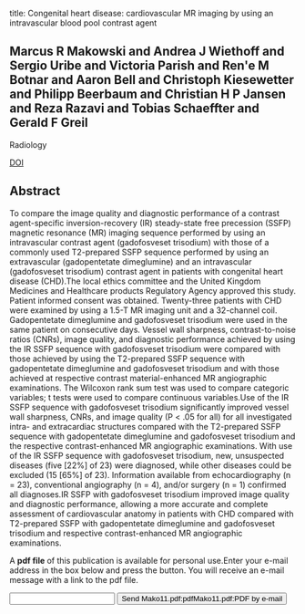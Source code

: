 title: Congenital heart disease: cardiovascular MR imaging by using an intravascular blood pool contrast agent

## Marcus R Makowski and Andrea J Wiethoff and Sergio Uribe and Victoria Parish and Ren'e M Botnar and Aaron Bell and Christoph Kiesewetter and Philipp Beerbaum and Christian H P Jansen and Reza Razavi and Tobias Schaeffter and Gerald F Greil
Radiology

<a href="https://doi.org/10.1148/radiol.11102327">DOI</a>

## Abstract
To compare the image quality and diagnostic performance of a contrast agent-specific inversion-recovery (IR) steady-state free precession (SSFP) magnetic resonance (MR) imaging sequence performed by using an intravascular contrast agent (gadofosveset trisodium) with those of a commonly used T2-prepared SSFP sequence performed by using an extravascular (gadopentetate dimeglumine) and an intravascular (gadofosveset trisodium) contrast agent in patients with congenital heart disease (CHD).The local ethics committee and the United Kingdom Medicines and Healthcare products Regulatory Agency approved this study. Patient informed consent was obtained. Twenty-three patients with CHD were examined by using a 1.5-T MR imaging unit and a 32-channel coil. Gadopentetate dimeglumine and gadofosveset trisodium were used in the same patient on consecutive days. Vessel wall sharpness, contrast-to-noise ratios (CNRs), image quality, and diagnostic performance achieved by using the IR SSFP sequence with gadofosveset trisodium were compared with those achieved by using the T2-prepared SSFP sequence with gadopentetate dimeglumine and gadofosveset trisodium and with those achieved at respective contrast material-enhanced MR angiographic examinations. The Wilcoxon rank sum test was used to compare categoric variables; t tests were used to compare continuous variables.Use of the IR SSFP sequence with gadofosveset trisodium significantly improved vessel wall sharpness, CNRs, and image quality (P < .05 for all) for all investigated intra- and extracardiac structures compared with the T2-prepared SSFP sequence with gadopentetate dimeglumine and gadofosveset trisodium and the respective contrast-enhanced MR angiographic examinations. With use of the IR SSFP sequence with gadofosveset trisodium, new, unsuspected diseases (five [22%] of 23) were diagnosed, while other diseases could be excluded (15 [65%] of 23). Information available from echocardiography (n = 23), conventional angiography (n = 4), and/or surgery (n = 1) confirmed all diagnoses.IR SSFP with gadofosveset trisodium improved image quality and diagnostic performance, allowing a more accurate and complete assessment of cardiovascular anatomy in patients with CHD compared with T2-prepared SSFP with gadopentetate dimeglumine and gadofosveset trisodium and respective contrast-enhanced MR angiographic examinations.

A <b>pdf file</b> of this publication is available for personal use.Enter your e-mail address in the box below and press the button. You will receive an e-mail message with a link to the pdf file.
<form action="sender.php">  <input type="text" name="email">  <input type="submit" value="Send Mako11.pdf:pdfMako11.pdf:PDF by e-mail"></form>